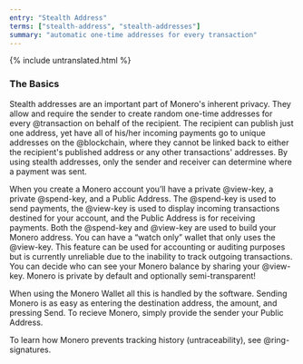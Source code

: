 ```yaml
---
entry: "Stealth Address"
terms: ["stealth-address", "stealth-addresses"]
summary: "automatic one-time addresses for every transaction"
---
```


{% include untranslated.html %}
### The Basics

Stealth addresses are an important part of Monero's inherent privacy. They allow and require the sender to create random one-time addresses for every @transaction on behalf of the recipient. The recipient can publish just one address, yet have all of his/her incoming payments go to unique addresses on the @blockchain, where they cannot be linked back to either the recipient's published address or any other transactions' addresses. By using stealth addresses, only the sender and receiver can determine where a payment was sent.

When you create a Monero account you’ll have a private @view-key, a private @spend-key, and a Public Address. The @spend-key is used to send payments, the @view-key is used to display incoming transactions destined for your account, and the Public Address is for receiving payments. Both the @spend-key and @view-key are used to build your Monero address. You can have a “watch only” wallet that only uses the @view-key. This feature can be used for accounting or auditing purposes but is currently unreliable due to the inability to track outgoing transactions. You can decide who can see your Monero balance by sharing your @view-key. Monero is private by default and optionally semi-transparent!

When using the Monero Wallet all this is handled by the software.  Sending Monero is as easy as entering the destination address, the amount, and pressing Send.  To recieve Monero, simply provide the sender your Public Address.

To learn how Monero prevents tracking history (untraceability), see @ring-signatures.
